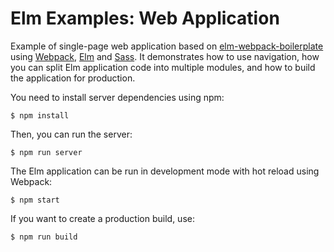 # Elm Examples: Web Application

Example of single-page web application based on [elm-webpack-boilerplate](https://github.com/MI-AFP/elm-webpack-boilerplate) using [Webpack](https://webpack.js.org), [Elm](https://elm-lang.org) and [Sass](https://sass-lang.com). It demonstrates how to use navigation, how you can split Elm application code into multiple modules, and how to build the application for production.


You need to install server dependencies using npm:

```
$ npm install
```

Then, you can run the server:

```
$ npm run server
```

The Elm application can be run in development mode with hot reload using Webpack:

```
$ npm start
```

If you want to create a production build, use:

```
$ npm run build
```
